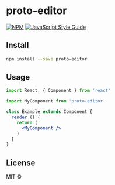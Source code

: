 # proto-editor

> 

[![NPM](https://img.shields.io/npm/v/proto-editor.svg)](https://www.npmjs.com/package/proto-editor) [![JavaScript Style Guide](https://img.shields.io/badge/code_style-standard-brightgreen.svg)](https://standardjs.com)

## Install

```bash
npm install --save proto-editor
```

## Usage

```jsx
import React, { Component } from 'react'

import MyComponent from 'proto-editor'

class Example extends Component {
  render () {
    return (
      <MyComponent />
    )
  }
}
```

## License

MIT © [](https://github.com/)
